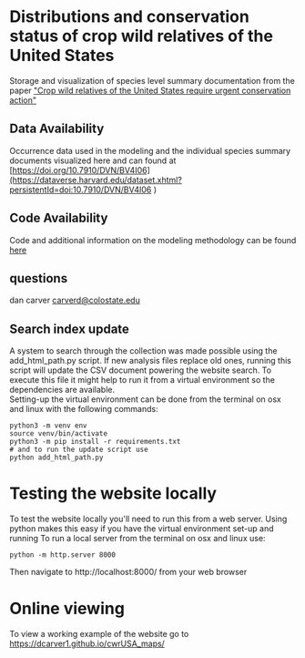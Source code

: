 # Distributions and conservation status of crop wild relatives of the United States
Storage and visualization of species level summary documentation from the paper ["Crop wild relatives of the United States require urgent conservation action"](https://www.pnas.org/content/117/52/33351)

## Data Availability
Occurrence data used in the modeling and the individual species summary documents visualized here and can found at [https://doi.org/10.7910/DVN/BV4I06](https://dataverse.harvard.edu/dataset.xhtml?persistentId=doi:10.7910/DVN/BV4I06 )

## Code Availability

Code and additional information on the modeling methodology can be found [here](https://github.com/dcarver1/CWR-of-the-USA-Gap-Analysis)

## questions

dan carver
carverd@colostate.edu


## Search index update
A system to search through the collection was made possible using the add_html_path.py script.
If new analysis files replace old ones, running this script will update the CSV document powering the website search.
To execute this file it might help to run it from a virtual environment so the dependencies are available.  
Setting-up the virtual environment can be done from the terminal on osx and linux with the following commands:
```
python3 -m venv env
source venv/bin/activate
python3 -m pip install -r requirements.txt
# and to run the update script use
python add_html_path.py
```

# Testing the website locally
To test the website locally you'll need to run this from a web server.
Using python makes this easy if you have the virtual environment set-up and running
To run a local server from the terminal on osx and linux use:
```
python -m http.server 8000
```
Then navigate to http://localhost:8000/ from your web browser

# Online viewing
To view a working example of the website go to https://dcarver1.github.io/cwrUSA_maps/
